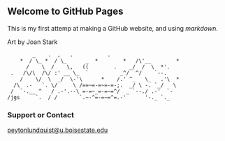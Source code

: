 ## Welcome to GitHub Pages

This is my first attemp at making a GitHub website, and using *markdown*.

Art by Joan Stark


            _    .  ,   .           .
        *  / \_ *  / \_      _  *        *   /\'__        *
          /    \  /    \,   ((        .    _/  /  \  *'.
     .   /\/\  /\/ :' __ \_  `          _^/  ^/    `--.
        /    \/  \  _/  \-'\      *    /.' ^_   \_   .'\  *
      /\  .-   `. \/     \ /==~=-=~=-=-;.  _/ \ -. `_/   \
     /  `-.__ ^   / .-'.--\ =-=~_=-=~=^/  _ `--./ .-'  `-
    /jgs     `.  / /       `.~-^=-=~=^=.-'      '-._ `._                         


### Support or Contact

peytonlundquist@u.boisestate.edu
